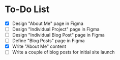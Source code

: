 # To-Do List

- [x] Design "About Me" page in Figma
- [ ] Design "Individual Project" page in Figma
- [ ] Design "Individual Blog Post" page in Figma
- [ ] Define "Blog Posts" page in Figma
- [x] Write "About Me" content
- [ ] Write a couple of blog posts for initial site launch
